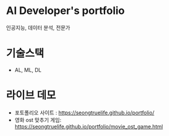 # AI Developer's portfolio

인공지능, 데이터 분석, 전문가

# 기술스택
 - AL, ML, DL

# 라이브 데모
 - 포토폴리오 사이트 : https://seongtruelife.github.io/portfolio/
 - 영화 ost 맞추기 게임: https://seongtruelife.github.io/portfolio/movie_ost_game.html
